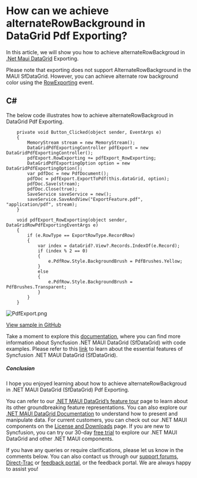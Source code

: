 # How can we achieve alternateRowBackground in DataGrid Pdf Exporting?
In this article, we will show you how to achieve alternateRowBackgroud in [.Net Maui DataGrid](https://www.syncfusion.com/maui-controls/maui-datagrid) Exporting.

Please note that exporting does not support AlternateRowBackground in the MAUI SfDataGrid. However, you can achieve alternate row background color using the [RowExporting](https://help.syncfusion.com/maui/datagrid/export-to-pdf#rowexporting) event.

## C#
The below code illustrates how to achieve alternateRowBackgroud in DataGrid Pdf Exporting.
```
    private void Button_Clicked(object sender, EventArgs e)
    {
        MemoryStream stream = new MemoryStream();
        DataGridPdfExportingController pdfExport = new DataGridPdfExportingController();
        pdfExport.RowExporting += pdfExport_RowExporting;
        DataGridPdfExportingOption option = new DataGridPdfExportingOption();
        var pdfDoc = new PdfDocument();
        pdfDoc = pdfExport.ExportToPdf(this.dataGrid, option);
        pdfDoc.Save(stream);
        pdfDoc.Close(true);
        SaveService saveService = new();
        saveService.SaveAndView("ExportFeature.pdf", "application/pdf", stream);
    }

    void pdfExport_RowExporting(object sender, DataGridRowPdfExportingEventArgs e)
    {
        if (e.RowType == ExportRowType.RecordRow)
        {
            var index = dataGrid?.View?.Records.IndexOf(e.Record);
            if (index % 2 == 0)
            {
                e.PdfRow.Style.BackgroundBrush = PdfBrushes.Yellow;
            }
            else
            {
                e.PdfRow.Style.BackgroundBrush = PdfBrushes.Transparent;
            }
        }
    }
```
 ![PdfExport.png](https://support.syncfusion.com/kb/agent/attachment/inline?token=eyJhbGciOiJodHRwOi8vd3d3LnczLm9yZy8yMDAxLzA0L3htbGRzaWctbW9yZSNobWFjLXNoYTI1NiIsInR5cCI6IkpXVCJ9.eyJpZCI6IjI3NDI0Iiwib3JnaWQiOiIzIiwiaXNzIjoic3VwcG9ydC5zeW5jZnVzaW9uLmNvbSJ9.V7Xbok1tK2nU00-zlzaP_dK8Q9DKcuv5dR8h-YA6T-Y)

[View sample in GitHub](https://github.com/SyncfusionExamples/How-can-we-achieve-alternateRowBackground-in-Exporting)

Take a moment to explore this [documentation](https://help.syncfusion.com/maui/datagrid/overview), where you can find more information about Syncfusion .NET MAUI DataGrid (SfDataGrid) with code examples. Please refer to this [link](https://www.syncfusion.com/maui-controls/maui-datagrid) to learn about the essential features of Syncfusion .NET MAUI DataGrid (SfDataGrid).
 
##### Conclusion
 
I hope you enjoyed learning about how to achieve alternateRowBackgroud in .NET MAUI DataGrid (SfDataGrid) Pdf Exporting.
 
You can refer to our [.NET MAUI DataGrid’s feature tour](https://www.syncfusion.com/maui-controls/maui-datagrid) page to learn about its other groundbreaking feature representations. You can also explore our [.NET MAUI DataGrid Documentation](https://help.syncfusion.com/maui/datagrid/getting-started) to understand how to present and manipulate data. 
For current customers, you can check out our .NET MAUI components on the [License and Downloads](https://www.syncfusion.com/sales/teamlicense) page. If you are new to Syncfusion, you can try our 30-day [free trial](https://www.syncfusion.com/downloads/maui) to explore our .NET MAUI DataGrid and other .NET MAUI components.
 
If you have any queries or require clarifications, please let us know in the comments below. You can also contact us through our [support forums](https://www.syncfusion.com/forums), [Direct-Trac](https://support.syncfusion.com/create) or [feedback portal](https://www.syncfusion.com/feedback/maui?control=sfdatagrid), or the feedback portal. We are always happy to assist you!
